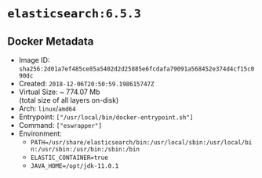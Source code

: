 # `elasticsearch:6.5.3`

## Docker Metadata

- Image ID: `sha256:2d01a7ef485ce85a5402d2d25885e6fcdafa79091a568452e374d4cf15c090dc`
- Created: `2018-12-06T20:50:59.198615747Z`
- Virtual Size: ~ 774.07 Mb  
  (total size of all layers on-disk)
- Arch: `linux`/`amd64`
- Entrypoint: `["/usr/local/bin/docker-entrypoint.sh"]`
- Command: `["eswrapper"]`
- Environment:
  - `PATH=/usr/share/elasticsearch/bin:/usr/local/sbin:/usr/local/bin:/usr/sbin:/usr/bin:/sbin:/bin`
  - `ELASTIC_CONTAINER=true`
  - `JAVA_HOME=/opt/jdk-11.0.1`
